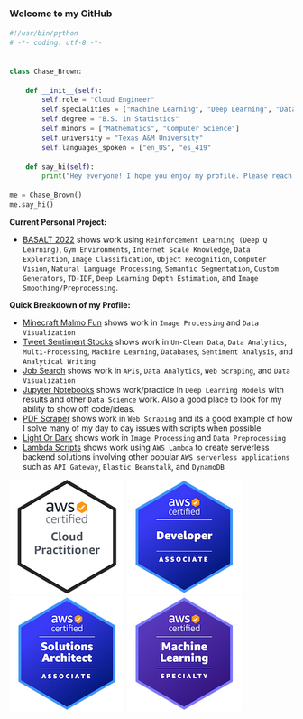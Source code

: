 ### Welcome to my GitHub

```python
#!/usr/bin/python
# -*- coding: utf-8 -*-


class Chase_Brown:

    def __init__(self):
        self.role = "Cloud Engineer"
        self.specialities = ["Machine Learning", "Deep Learning", "Data Analytics", "Automation"]
        self.degree = "B.S. in Statistics"
        self.minors = ["Mathematics", "Computer Science"]
        self.university = "Texas A&M University"
        self.languages_spoken = ["en_US", "es_419"
        
    def say_hi(self):
        print("Hey everyone! I hope you enjoy my profile. Please reach out if you have any questions.")

me = Chase_Brown()
me.say_hi()
```

**Current Personal Project:**
* [BASALT 2022](https://github.com/chaseabrown/BASALT2022) shows work using `Reinforcement Learning (Deep Q Learning)`, `Gym Environments`, `Internet Scale Knowledge`, `Data Exploration`, `Image Classification`, `Object Recognition`, `Computer Vision`, `Natural Language Processing`, `Semantic Segmentation`, `Custom Generators`, `TD-IDF`, `Deep Learning Depth Estimation`, and `Image Smoothing/Preprocessing`.

**Quick Breakdown of my Profile:**
* [Minecraft Malmo Fun](https://github.com/chaseabrown/Minecraft-Malmo-Fun) shows work in `Image Processing` and `Data Visualization`
* [Tweet Sentiment Stocks](https://github.com/chaseabrown/Tweet-Sentiment-Stocks) shows work in `Un-Clean Data`, `Data Analytics`, `Multi-Processing`, `Machine Learning`, `Databases`, `Sentiment Analysis`, and `Analytical Writing`
* [Job Search](https://github.com/chaseabrown/Job-Research) shows work in `APIs`, `Data Analytics`, `Web Scraping`, and `Data Visualization`
* [Jupyter Notebooks](https://github.com/chaseabrown/JupyterNotebooks) shows work/practice in `Deep Learning Models` with results and other `Data Science` work. Also a good place to look for my ability to show off code/ideas.
* [PDF Scraper](https://github.com/chaseabrown/PDF-Scraper) shows work in `Web Scraping` and its a good example of how I solve many of my day to day issues with scripts when possible
* [Light Or Dark](https://github.com/chaseabrown/Light-Or-Dark) shows work in `Image Processing` and `Data Preprocessing`
* [Lambda Scripts](https://github.com/chaseabrown/Lambda-Scripts) shows work using `AWS Lambda` to create serverless backend solutions involving other popular `AWS serverless applications` such as `API Gateway`, `Elastic Beanstalk`, and `DynamoDB`

[![AWS Certified Cloud Practitioner](https://github.com/chaseabrown/chaseabrown/blob/main/cert-1.png)](https://www.credly.com/badges/d4589edb-e0e4-4dea-8a78-e87d2ce6117b/public_url) [![AWS Certified Developer - Associate](https://github.com/chaseabrown/chaseabrown/blob/main/cert-2.png)](https://www.credly.com/badges/5514de06-3064-47c3-97fa-b92c1937608d/public_url) [![AWS Certified Solutions Architect - Associate](https://github.com/chaseabrown/chaseabrown/blob/main/cert-3.png)](https://www.credly.com/badges/4495afef-90d6-4464-9db6-4833bc7269b1/public_url) [![AWS Certified Machine Learning Specialist](https://github.com/chaseabrown/chaseabrown/blob/main/cert-4.png)](https://www.credly.com/badges/fb040c5f-34b8-4b2e-aa75-23c873912bef/public_url)


